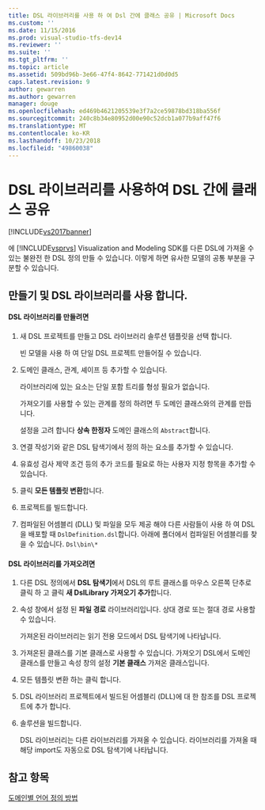 ```yaml
---
title: DSL 라이브러리를 사용 하 여 Dsl 간에 클래스 공유 | Microsoft Docs
ms.custom: ''
ms.date: 11/15/2016
ms.prod: visual-studio-tfs-dev14
ms.reviewer: ''
ms.suite: ''
ms.tgt_pltfrm: ''
ms.topic: article
ms.assetid: 509bd96b-3e66-47f4-8642-771421d0d0d5
caps.latest.revision: 9
author: gewarren
ms.author: gewarren
manager: douge
ms.openlocfilehash: ed469b4621205539e3f7a2ce59878bd318ba556f
ms.sourcegitcommit: 240c8b34e80952d00e90c52dcb1a077b9aff47f6
ms.translationtype: MT
ms.contentlocale: ko-KR
ms.lasthandoff: 10/23/2018
ms.locfileid: "49860038"
---
```

# <a name="sharing-classes-between-dsls-by-using-a-dsl-library"></a>DSL 라이브러리를 사용하여 DSL 간에 클래스 공유
[!INCLUDE[vs2017banner](../includes/vs2017banner.md)]

에 [!INCLUDE[vsprvs](../includes/vsprvs-md.md)] Visualization and Modeling SDK를 다른 DSL에 가져올 수 있는 불완전 한 DSL 정의 만들 수 있습니다. 이렇게 하면 유사한 모델의 공통 부분을 구분할 수 있습니다.  
  
## <a name="creating-and-using-dsl-libraries"></a>만들기 및 DSL 라이브러리를 사용 합니다.  
  
#### <a name="to-create-a-dsl-library"></a>DSL 라이브러리를 만들려면  
  
1.  새 DSL 프로젝트를 만들고 DSL 라이브러리 솔루션 템플릿을 선택 합니다.  
  
     빈 모델을 사용 하 여 단일 DSL 프로젝트 만들어질 수 있습니다.  
  
2.  도메인 클래스, 관계, 셰이프 등 추가할 수 있습니다.  
  
     라이브러리에 있는 요소는 단일 포함 트리를 형성 필요가 없습니다.  
  
     가져오기를 사용할 수 있는 관계를 정의 하려면 두 도메인 클래스와의 관계를 만듭니다.  
  
     설정을 고려 합니다 **상속 한정자** 도메인 클래스의 `Abstract`합니다.  
  
3.  연결 작성기와 같은 DSL 탐색기에서 정의 하는 요소를 추가할 수 있습니다.  
  
4.  유효성 검사 제약 조건 등의 추가 코드를 필요로 하는 사용자 지정 항목을 추가할 수 있습니다.  
  
5.  클릭 **모든 템플릿 변환**합니다.  
  
6.  프로젝트를 빌드합니다.  
  
7.  컴파일된 어셈블리 (DLL) 및 파일을 모두 제공 해야 다른 사람들이 사용 하 여 DSL을 배포할 때 `DslDefinition.dsl`합니다. 아래에 폴더에서 컴파일된 어셈블리를 찾을 수 있습니다. `Dsl\bin\*`  
  
#### <a name="to-import-a-dsl-library"></a>DSL 라이브러리를 가져오려면  
  
1. 다른 DSL 정의에서 **DSL 탐색기**에서 DSL의 루트 클래스를 마우스 오른쪽 단추로 클릭 하 고 클릭 **새 DslLibrary 가져오기 추가**합니다.  
  
2. 속성 창에서 설정 된 **파일 경로** 라이브러리입니다. 상대 경로 또는 절대 경로 사용할 수 있습니다.  
  
    가져온된 라이브러리는 읽기 전용 모드에서 DSL 탐색기에 나타납니다.  
  
3. 가져온된 클래스를 기본 클래스로 사용할 수 있습니다. 가져오기 DSL에서 도메인 클래스를 만들고 속성 창의 설정 **기본 클래스** 가져온 클래스입니다.  
  
4. 모든 템플릿 변환 하는 클릭 합니다.  
  
5. DSL 라이브러리 프로젝트에서 빌드된 어셈블리 (DLL)에 대 한 참조를 DSL 프로젝트에 추가 합니다.  
  
6. 솔루션을 빌드합니다.  
  
   DSL 라이브러리는 다른 라이브러리를 가져올 수 있습니다. 라이브러리를 가져올 때 해당 import도 자동으로 DSL 탐색기에 나타납니다.  
  
## <a name="see-also"></a>참고 항목  
 [도메인별 언어 정의 방법](../modeling/how-to-define-a-domain-specific-language.md)



